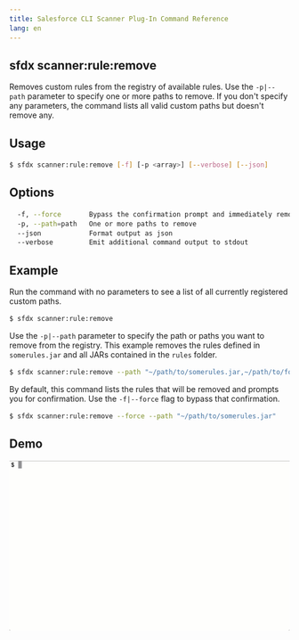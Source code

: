 ```yaml
---
title: Salesforce CLI Scanner Plug-In Command Reference
lang: en
---
```


## sfdx scanner:rule:remove
Removes custom rules from the registry of available rules. Use the ```-p|--path``` parameter to specify one or more paths to remove. If you don't specify any parameters, the command lists all valid custom paths but doesn't remove any.

## Usage

```bash
$ sfdx scanner:rule:remove [-f] [-p <array>] [--verbose] [--json]
```
  
## Options

```bash
  -f, --force		Bypass the confirmation prompt and immediately remove the rules
  -p, --path=path	One or more paths to remove
  --json      		Format output as json
  --verbose      	Emit additional command output to stdout
```
  
## Example

Run the command with no parameters to see a list of all currently registered custom paths.
```bash
$ sfdx scanner:rule:remove
```

Use the ```-p|--path``` parameter to specify the path or paths you want to remove from the registry. This example removes the rules defined in ```somerules.jar``` and all JARs contained in the ```rules``` folder.
  
```bash
$ sfdx scanner:rule:remove --path "~/path/to/somerules.jar,~/path/to/folder/containing/rules"
```  
  		
By default, this command lists the rules that will be removed and prompts you for confirmation. Use the ```-f|--force``` flag to bypass that confirmation. 
```bash
$ sfdx scanner:rule:remove --force --path "~/path/to/somerules.jar"
```

## Demo
![Remove Example](./assets/images/remove.gif) 
